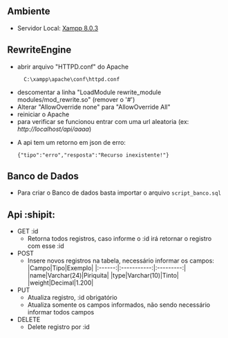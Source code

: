 ## Ambiente
  - Servidor Local: [Xampp 8.0.3](https://www.apachefriends.org/pt_br/download.html)

## RewriteEngine
   - abrir arquivo "HTTPD.conf" do Apache 
        ```
          C:\xampp\apache\conf\httpd.conf
        ```
   - descomentar a linha "LoadModule rewrite_module modules/mod_rewrite.so" (remover o '#')
   - Alterar "AllowOverride none" para "AllowOverride All"
   - reiniciar o Apache
   - para verificar se funcionou entrar com uma url aleatoria (ex: *http://localhost/api/aaaa*)
    
   * A api tem um retorno em json de erro: 
        ```
        {"tipo":"erro","resposta":"Recurso inexistente!"}
        ```

## Banco de Dados
   - Para criar o Banco de dados basta importar o arquivo 
        ``` script_banco.sql ```

## Api :shipit:
   - GET :id
       - Retorna todos registros, caso informe o :id irá retornar o registro com esse :id
   - POST 
       - Insere novos registros na tabela, necessário informar os campos:
            |Campo|Tipo|Exemplo|
            |:------:|:-----------:|:---------:|
            |name|Varchar(24)|Piriquita|
            |type|Varchar(10)|Tinto|
            |weight|Decimal|1.200|
   - PUT
        - Atualiza registro, :id obrigatório
        - Atualiza somente os campos informados, não sendo necessário informar todos campos
   - DELETE
        - Delete registro por :id
